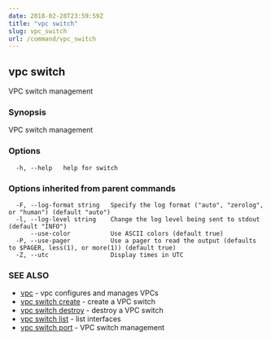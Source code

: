 ```yaml
---
date: 2018-02-28T23:59:59Z
title: "vpc switch"
slug: vpc_switch
url: /command/vpc_switch
---
```

## vpc switch

VPC switch management

### Synopsis


VPC switch management

### Options

```
  -h, --help   help for switch
```

### Options inherited from parent commands

```
  -F, --log-format string   Specify the log format ("auto", "zerolog", or "human") (default "auto")
  -l, --log-level string    Change the log level being sent to stdout (default "INFO")
      --use-color           Use ASCII colors (default true)
  -P, --use-pager           Use a pager to read the output (defaults to $PAGER, less(1), or more(1)) (default true)
  -Z, --utc                 Display times in UTC
```

### SEE ALSO
* [vpc](/command/vpc)	 - vpc configures and manages VPCs
* [vpc switch create](/command/vpc_switch_create)	 - create a VPC switch
* [vpc switch destroy](/command/vpc_switch_destroy)	 - destroy a VPC switch
* [vpc switch list](/command/vpc_switch_list)	 - list interfaces
* [vpc switch port](/command/vpc_switch_port)	 - VPC switch management

